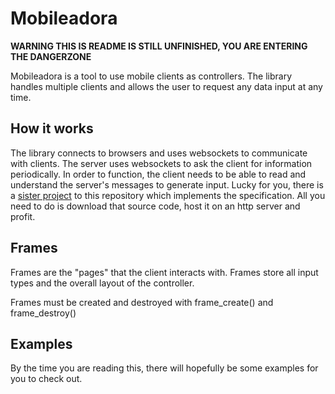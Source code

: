 # Mobileadora

**WARNING THIS IS README IS STILL UNFINISHED, YOU ARE ENTERING THE DANGERZONE**

Mobileadora is a tool to use mobile clients as controllers. The library handles multiple clients and allows the user to request any data input at any time. 

## How it works
The library connects to browsers and uses websockets to communicate with clients. The server uses websockets to ask the client for information periodically. In order to function, the client needs to be able to read and understand the server's messages to generate input. Lucky for you, there is a [sister project](https://github.com/Catomag/mobile-connector-client) to this repository which implements the specification. All you need to do is download that source code, host it on an http server and profit.


## Frames
Frames are the "pages" that the client interacts with. Frames store all input types and the overall layout of the controller.

Frames must be created and destroyed with frame_create() and frame_destroy()



## Examples
By the time you are reading this, there will hopefully be some examples for you to check out.
